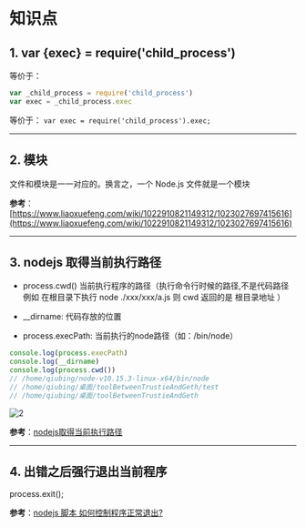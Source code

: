 # 知识点

## 1. var {exec} = require('child_process')

等价于：

```js
var _child_process = require('child_process')
var exec = _child_process.exec
```

等价于： `var exec = require('child_process').exec;`

---

## 2. 模块

文件和模块是一一对应的。换言之，一个 Node.js 文件就是一个模块

**参考**：[https://www.liaoxuefeng.com/wiki/1022910821149312/1023027697415616](https://www.liaoxuefeng.com/wiki/1022910821149312/1023027697415616)

---

## 3. nodejs 取得当前执行路径

- process.cwd() 当前执行程序的路径（执行命令行时候的路径,不是代码路径 例如 在根目录下执行 node ./xxx/xxx/a.js 则 cwd 返回的是 根目录地址 ）

- __dirname: 代码存放的位置

- process.execPath: 当前执行的node路径（如：/bin/node）

```js
console.log(process.execPath)
console.log(__dirname)
console.log(process.cwd())
// /home/qiubing/node-v10.15.3-linux-x64/bin/node
// /home/qiubing/桌面/toolBetweenTrustieAndGeth/test
// /home/qiubing/桌面/toolBetweenTrustieAndGeth
```

![2](http://ww1.sinaimg.cn/large/006alGmrly1g3hd44bgpaj312f0r4q6w.jpg)

**参考**：[nodejs取得当前执行路径](https://blog.csdn.net/ISaiSai/article/details/53442748)

---

## 4. 出错之后强行退出当前程序

process.exit();

**参考**：[nodejs 脚本 如何控制程序正常退出?](https://cnodejs.org/topic/580593b527a1d99178a98f51)